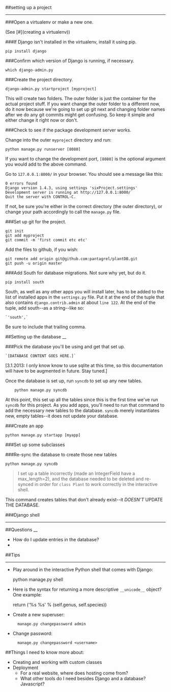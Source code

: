 ##setting up a project
___

###Open a virtualenv or make a new one. 

(See [#](creating a virtualenv))

###If Django isn't installed in the virtualenv, install it using pip.

	pip install django

###Confirm which version of Django is running, if necessary.
	
	which django-admin.py

###Create the project directory. 

	django-admin.py startproject [myproject]

This will create two folders. The outer folder is just the container for the actual project stuff. If you want change the outer folder to a different now, do it now because we're going to set up git next and changing folder names after we do any git commits might get confusing. So keep it simple and either change it right now or don't.

###Check to see if the package development server works. 

Change into the outer `myproject` directory and run:
	
	python manage.py runserver [8080]
	
If you want to change the development port, `[8080]` is the optional argument you would add to the above command.

Go to `127.0.0.1:8000/` in your browser. You should see a message like this:

	0 errors found
	Django version 1.4.3, using settings 'sixProject.settings'
	Development server is running at http://127.0.0.1:8000/
	Quit the server with CONTROL-C.

If not, be sure you're either in the correct directory (the outer directory), or change your path accordingly to call the `manage.py` file.

###Set up git for the project.
	
	git init
	git add myproject
	git commit -m 'first commit etc etc'

Add the files to github, if you wish:

    git remote add origin git@github.com:pantagrel/plantDB.git
    git push -u origin master

###Add South for database migrations. Not sure why yet, but do it.

	pip install south

South, as well as any other apps you will install later, has to be added to the list of installed apps in the `settings.py` file. Put it at the end of the tuple that also contains `django.contrib.admin` at about `line 122`. At the end of the tuple, add south--as a string--like so:
    
    `'south',`

Be sure to include that trailing comma.

##Setting up the database
__

###Pick the database you'll be using and get that set up. 

    `[DATABASE CONTENT GOES HERE.]`

[3.1.2013: I only know know to use sqlite at this time, so this documentation will have to be augmented in future. Stay tuned.]

Once the database is set up, run `syncdb` to set up any new tables. 

        python manage.py syncdb

At this point, this set up all the tables since this is the first time we've run `syncdb` for this project. As you add apps, you'll need to run that command to add the necessary new tables to the database. `syncdb` merely instantiates new, empty tables--it does not update your database. 


###Create an app

	python manage.py startapp [myapp]

###Set up some subclasses

###Re-sync the database to create those new tables

	python manage.py syncdb
	
>I set up a table incorrectly (made an IntegerField have a 
>max_length=2), and the database needed to be deleted and re-synced in 
>order for `class Plant` to work correctly in the interactive shell.

This command creates tables that don't already exist--it *DOESN'T* UPDATE THE DATABASE.


###Django shell
___

##Questions
__
* How do I update entries in the database?
* 

##Tips
___

- Play around in the interactive Python shell that comes with Django:

    python manage.py shell
    
- Here is the syntax for returning a more descriptive `__unicode__` object? One example:

    return ('%s %s' % (self.genus, self.species))


- Create a new superuser:

		manage.py changepassword admin

- Change password:
	
		manage.py changepassword <username>



##Things I need to know more about:

- Creating and working with custom classes
- Deployment
	- For a real website, where does hosting come from?
	- What other tools do I need besides Django and a database? Javascript? 
